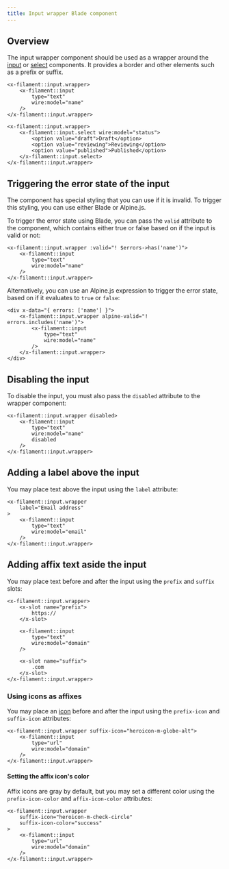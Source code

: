 ```yaml
---
title: Input wrapper Blade component
---
```


## Overview

The input wrapper component should be used as a wrapper around the [input](input) or [select](select) components. It provides a border and other elements such as a prefix or suffix.

```blade
<x-filament::input.wrapper>
    <x-filament::input
        type="text"
        wire:model="name"
    />
</x-filament::input.wrapper>

<x-filament::input.wrapper>
    <x-filament::input.select wire:model="status">
        <option value="draft">Draft</option>
        <option value="reviewing">Reviewing</option>
        <option value="published">Published</option>
    </x-filament::input.select>
</x-filament::input.wrapper>
```

## Triggering the error state of the input

The component has special styling that you can use if it is invalid. To trigger this styling, you can use either Blade or Alpine.js.

To trigger the error state using Blade, you can pass the `valid` attribute to the component, which contains either true or false based on if the input is valid or not:

```blade
<x-filament::input.wrapper :valid="! $errors->has('name')">
    <x-filament::input
        type="text"
        wire:model="name"
    />
</x-filament::input.wrapper>
```

Alternatively, you can use an Alpine.js expression to trigger the error state, based on if it evaluates to `true` or `false`:

```blade
<div x-data="{ errors: ['name'] }">
    <x-filament::input.wrapper alpine-valid="! errors.includes('name')">
        <x-filament::input
            type="text"
            wire:model="name"
        />
    </x-filament::input.wrapper>
</div>
```

## Disabling the input

To disable the input, you must also pass the `disabled` attribute to the wrapper component:

```blade
<x-filament::input.wrapper disabled>
    <x-filament::input
        type="text"
        wire:model="name"
        disabled
    />
</x-filament::input.wrapper>
```

## Adding a label above the input

You may place text above the input using the `label` attribute:

```blade
<x-filament::input.wrapper
    label="Email address"
>
    <x-filament::input
        type="text"
        wire:model="email"
    />
</x-filament::input.wrapper>
```

## Adding affix text aside the input

You may place text before and after the input using the `prefix` and `suffix` slots:

```blade
<x-filament::input.wrapper>
    <x-slot name="prefix">
        https://
    </x-slot>

    <x-filament::input
        type="text"
        wire:model="domain"
    />

    <x-slot name="suffix">
        .com
    </x-slot>
</x-filament::input.wrapper>
```

### Using icons as affixes

You may place an [icon](https://blade-ui-kit.com/blade-icons?set=1#search) before and after the input using the `prefix-icon` and `suffix-icon` attributes:

```blade
<x-filament::input.wrapper suffix-icon="heroicon-m-globe-alt">
    <x-filament::input
        type="url"
        wire:model="domain"
    />
</x-filament::input.wrapper>
```

#### Setting the affix icon's color

Affix icons are gray by default, but you may set a different color using the `prefix-icon-color` and `affix-icon-color` attributes:

```blade
<x-filament::input.wrapper
    suffix-icon="heroicon-m-check-circle"
    suffix-icon-color="success"
>
    <x-filament::input
        type="url"
        wire:model="domain"
    />
</x-filament::input.wrapper>
```
